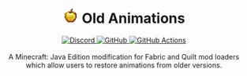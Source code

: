 <div align="center">
    <h1>
        <img src="fabric/src/main/resources/assets/oldanimations/logo.png" width="32" height="32" alt="" />
        Old Animations
    </h1>
    <a href="https://discord.hexalite.org">
        <img src="https://img.shields.io/discord/908438033613848596?colorA=1e1e28&colorB=1187c9&style=for-the-badge&logo=discord" alt="Discord" />
    </a>
    <a href="https://git.hexalite.org/old-animations">
        <img src="https://img.shields.io/github/stars/playhexalite/old-animations?colorA=1e1e28&colorB=1187c9&style=for-the-badge&logo=github" alt="GitHub" />
    </a>
    <a href="https://git.hexalite.org/old-animations/actions/workflows/gradle.yml">
        <img src="https://img.shields.io/github/workflow/status/playhexalite/old-animations/Java%20CI%20with%20Gradle?colorA=1e1e28&colorB=1187c9&label=Java&style=for-the-badge&logo=java" alt="GitHub Actions" />
    </a>
    <br/> <br/>
    A Minecraft: Java Edition modification for Fabric and Quilt mod loaders which allow users to restore animations from
    older versions.
</div>
